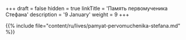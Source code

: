 +++
draft = false
hidden = true
linkTitle = 'Память первомученика Стефана'
description = '9 January'
weight = 9
+++

{{% include file="content/ru/lives/pamyat-pervomuchenika-stefana.md" %}}
